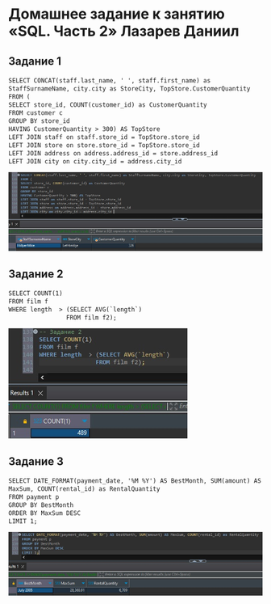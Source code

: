 # Домашнее задание к занятию «SQL. Часть 2» Лазарев Даниил
## Задание 1

```
SELECT CONCAT(staff.last_name, ' ', staff.first_name) as StaffSurnameName, city.city as StoreCity, TopStore.CustomerQuantity
FROM (
SELECT store_id, COUNT(customer_id) as CustomerQuantity
FROM customer c
GROUP BY store_id
HAVING CustomerQuantity > 300) AS TopStore
LEFT JOIN staff on staff.store_id = TopStore.store_id
LEFT JOIN store on store.store_id = TopStore.store_id
LEFT JOIN address on address.address_id = store.address_id 
LEFT JOIN city on city.city_id = address.city_id
```

![Скриншот-1](https://github.com/n123tw/netology-sysadm-db-is/blob/main/12-04/img/1.jpg)

## Задание 2

```
SELECT COUNT(1)
FROM film f 
WHERE length  > (SELECT AVG(`length`)
				FROM film f2);
```

![Скриншот-2](https://github.com/n123tw/netology-sysadm-db-is/blob/main/12-04/img/2.jpg)

## Задание 3

```
SELECT DATE_FORMAT(payment_date, '%M %Y') AS BestMonth, SUM(amount) AS MaxSum, COUNT(rental_id) as RentalQuantity
FROM payment p 
GROUP BY BestMonth
ORDER BY MaxSum DESC
LIMIT 1;
```

![Скриншот-3](https://github.com/n123tw/netology-sysadm-db-is/blob/main/12-04/img/3.jpg)